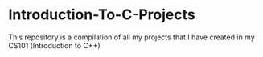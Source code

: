 # Introduction-To-C-Projects
This repository is a compilation of all my projects that I have created in my CS101 (Introduction to C++)
